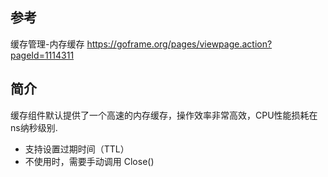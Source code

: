 ## 参考
缓存管理-内存缓存
    https://goframe.org/pages/viewpage.action?pageId=1114311

## 简介
缓存组件默认提供了一个高速的内存缓存，操作效率非常高效，CPU性能损耗在ns纳秒级别.
* 支持设置过期时间（TTL）
* 不使用时，需要手动调用 Close()
